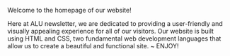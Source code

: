 Welcome to the homepage of our website!

Here at ALU newsletter, we are dedicated to providing a user-friendly and visually appealing experience for all of our visitors. Our website is built using HTML and CSS, two fundamental web development languages that allow us to create a beautiful and functional site.
~                              ENJOY!        

